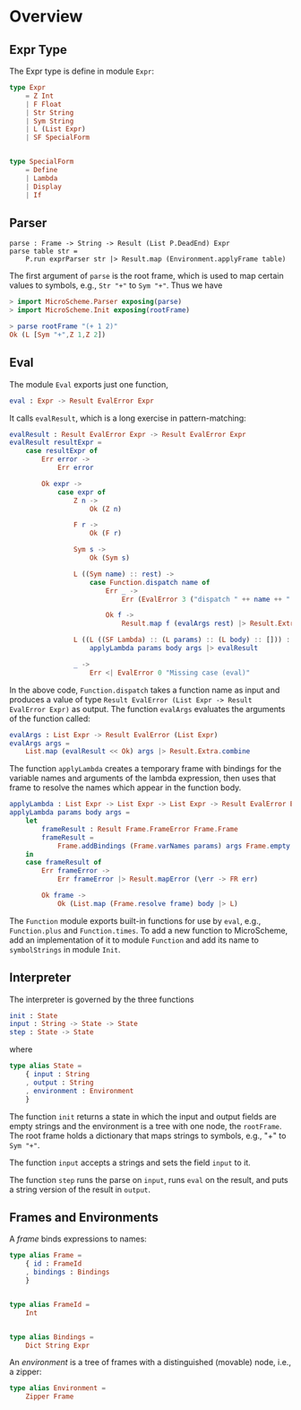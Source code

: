 # Overview

## Expr Type

The Expr type is define in module `Expr`:

```elm
type Expr
    = Z Int
    | F Float
    | Str String
    | Sym String
    | L (List Expr)
    | SF SpecialForm


type SpecialForm
    = Define
    | Lambda
    | Display
    | If
```

## Parser


```text
parse : Frame -> String -> Result (List P.DeadEnd) Expr
parse table str =
    P.run exprParser str |> Result.map (Environment.applyFrame table)
```

The first argument of `parse` is the root frame, which
is used to map certain values to symbols, e.g.,
`Str "+"` to `Sym "+"`.  Thus we have

```elm
> import MicroScheme.Parser exposing(parse)
> import MicroScheme.Init exposing(rootFrame)

> parse rootFrame "(+ 1 2)"
Ok (L [Sym "+",Z 1,Z 2])

```

## Eval

The module `Eval` exports just one function,

```elm
eval : Expr -> Result EvalError Expr
```

It calls `evalResult`, which is a long exercise
in pattern-matching:

```elm
evalResult : Result EvalError Expr -> Result EvalError Expr
evalResult resultExpr =
    case resultExpr of
        Err error ->
            Err error

        Ok expr ->
            case expr of
                Z n ->
                    Ok (Z n)

                F r ->
                    Ok (F r)

                Sym s ->
                    Ok (Sym s)

                L ((Sym name) :: rest) ->
                    case Function.dispatch name of
                        Err _ ->
                            Err (EvalError 3 ("dispatch " ++ name ++ " did not return a value"))

                        Ok f ->
                            Result.map f (evalArgs rest) |> Result.Extra.join

                L ((L ((SF Lambda) :: (L params) :: (L body) :: [])) :: args) ->
                    applyLambda params body args |> evalResult

                _ ->
                    Err <| EvalError 0 "Missing case (eval)"
```

In the above code, `Function.dispatch` takes a function name as input
and produces a value of type
`Result EvalError (List Expr -> Result EvalError Expr)`
as output.
The function `evalArgs` evaluates the arguments of
the function called:

```elm
evalArgs : List Expr -> Result EvalError (List Expr)
evalArgs args =
    List.map (evalResult << Ok) args |> Result.Extra.combine
```

The function `applyLambda`  creates a temporary frame with
bindings for the variable names and arguments of the 
lambda expression, then uses that frame to
resolve the names which appear in the function
body.

```elm
applyLambda : List Expr -> List Expr -> List Expr -> Result EvalError Expr
applyLambda params body args =
    let
        frameResult : Result Frame.FrameError Frame.Frame
        frameResult =
            Frame.addBindings (Frame.varNames params) args Frame.empty
    in
    case frameResult of
        Err frameError ->
            Err frameError |> Result.mapError (\err -> FR err)

        Ok frame ->
            Ok (List.map (Frame.resolve frame) body |> L)
```
The `Function` module exports built-in functions for
use by `eval`, e.g., `Function.plus` and `Function.times`.
To add a new function to MicroScheme, add an 
implementation of it to module `Function` and add its
name to `symbolStrings` in module `Init`.


## Interpreter

The interpreter is governed by the three functions

```elm
init : State
input : String -> State -> State
step : State -> State
```

where

```elm
type alias State =
    { input : String
    , output : String
    , environment : Environment
    }
```

The function `init` returns a state in which
the input and output fields are empty strings
and the environment is a tree with one node, 
the `rootFrame`.  The root frame holds a dictionary
that maps strings to symbols, e.g., "+" to `Sym "+"`.

The function `input` accepts a strings and sets the
field `input` to it.

The function `step` runs the parse on `input`, 
runs `eval` on the result, and puts a string
version of the result in `output`.

## Frames and Environments


A *frame* binds expressions to names:

```elm
type alias Frame =
    { id : FrameId
    , bindings : Bindings
    }


type alias FrameId =
    Int


type alias Bindings =
    Dict String Expr
```

An *environment* is a tree of frames with a distinguished
(movable) node, i.e., a zipper:

```elm
type alias Environment =
    Zipper Frame
```